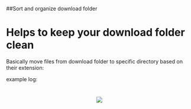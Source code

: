 ##Sort and organize download folder
# Helps to keep your download folder clean

Basically move files from download folder to specific directory based on their extension:

example log: 
<h1 align="center">
  <img src="https://i.imgur.com/LCBhipV.png">
</h1>